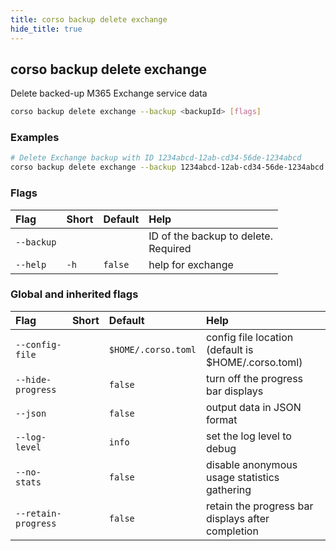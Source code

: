 ```yaml
---
title: corso backup delete exchange
hide_title: true
---
```

## corso backup delete exchange

Delete backed-up M365 Exchange service data

```bash
corso backup delete exchange --backup <backupId> [flags]
```

### Examples

```bash
# Delete Exchange backup with ID 1234abcd-12ab-cd34-56de-1234abcd
corso backup delete exchange --backup 1234abcd-12ab-cd34-56de-1234abcd
```

### Flags

|Flag|Short|Default|Help|
|:----|:-----|:-------|:----|
|`--backup`|||ID of the backup to delete. <div class='required'>Required</div>|
|`--help`|`-h`|`false`|help for exchange|

### Global and inherited flags

|Flag|Short|Default|Help|
|:----|:-----|:-------|:----|
|`--config-file`||`$HOME/.corso.toml`|config file location (default is $HOME/.corso.toml)|
|`--hide-progress`||`false`|turn off the progress bar displays|
|`--json`||`false`|output data in JSON format|
|`--log-level`||`info`|set the log level to debug|info|warn|error|
|`--no-stats`||`false`|disable anonymous usage statistics gathering|
|`--retain-progress`||`false`|retain the progress bar displays after completion|
